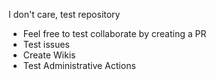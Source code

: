 I don't care, test repository

* Feel free to test collaborate by creating a PR
* Test issues
* Create Wikis
* Test Administrative Actions
